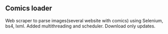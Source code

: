## Comics loader
Web scraper to parse images(several website with comics) using Selenium, bs4, lxml. Added multithreading and scheduler. 
Download only updates.
